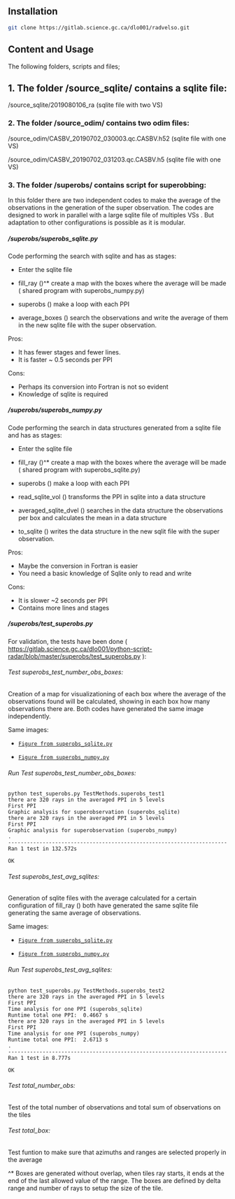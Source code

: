 ## Installation 
~~~bash
git clone https://gitlab.science.gc.ca/dlo001/radvelso.git
~~~
## Content and Usage

The following folders, scripts and files;

## 1. The folder /source_sqlite/ contains a sqlite file: 
   
   /source_sqlite/2019080106_ra (sqlite file with two VS) 

### 2. The folder /source_odim/ contains two odim files:
   
   /source_odim/CASBV_20190702_030003.qc.CASBV.h52 (sqlite file with one VS) 
   
   /source_odim/CASBV_20190702_031203.qc.CASBV.h5 (sqlite file with one VS) 
   
### 3. The folder /superobs/ contains script for superobbing:

In this folder there are two independent codes to make the average of the observations in the generation of the super observation. The codes are designed to work in parallel with a large sqlite file of  multiples VSs . But adaptation to other configurations is possible as it is modular. 

##### /superobs/superobs_sqlite.py

Code performing the search with sqlite and has as stages: 

 - Enter the sqlite file 

 - fill_ray ()^* create a map with the boxes where the average will be made ( shared program with superobs_numpy.py)

 - superobs () make a loop with each PPI 

 - average_boxes () search the observations and write the average of them in the new sqlite file with the super observation. 
  
Pros:

   - It has fewer stages and fewer lines. 
   - It is faster ~ 0.5 seconds per PPI 

 Cons:

  - Perhaps its conversion into Fortran is not so evident 
  - Knowledge of sqlite is required 



##### /superobs/superobs_numpy.py 

Code performing the search in data structures generated from a sqlite file and has as stages: 

 - Enter the sqlite file

 - fill_ray ()^* create a map with the boxes where the average will be made ( shared program with superobs_sqlite.py)
 - superobs () make a loop with each PPI 
 - read_sqlite_vol () transforms the PPI in sqlite into a data structure 
 - averaged_sqlite_dvel () searches in the data structure the observations per box and calculates the mean in a data structure 
 - to_sqlite () writes the data structure in the new sqlit file with the super observation. 

  Pros: 

  - Maybe the conversion  in Fortran is easier 
  - You need a basic knowledge of Sqlite only to read and write

  Cons: 

  - It is slower ~2 seconds per PPI
  - Contains more lines and stages 
 



##### /superobs/test_superobs.py
For validation, the tests have been done ( https://gitlab.science.gc.ca/dlo001/python-script-radar/blob/master/superobs/test_superobs.py ):

###### Test superobs_test_number_obs_boxes:

Creation of a map for visualizationing of each box where the average of the observations found will be calculated, showing in each box how many observations there are. Both codes have generated the same image independently. 

Same images: 

   - [`Figure from superobs_sqlite.py`](https://goc-dx.science.gc.ca/~dlo001/superobs/Opolar3_n20_10km_grid_fromsuperobs_2.png) 
              
   - [`Figure from superobs_numpy.py`](https://goc-dx.science.gc.ca/~dlo001/superobs/Opolar3_n20_10km_grid_fromsuperobs_2.png)
            
###### Run Test superobs_test_number_obs_boxes:

```shell
python test_superobs.py TestMethods.superobs_test1
there are 320 rays in the averaged PPI in 5 levels
First PPI 
Graphic analysis for superobservation (superobs_sqlite)
there are 320 rays in the averaged PPI in 5 levels
First PPI 
Graphic analysis for superobservation (superobs_numpy)
.
----------------------------------------------------------------------
Ran 1 test in 132.572s

OK
```


###### Test superobs_test_avg_sqlites: 

Generation of sqlite files with the average calculated for a certain configuration of fill_ray () both have generated the same sqlite file generating the same average of observations.

Same images: 

- [`Figure from superobs_sqlite.py`](https://goc-dx.science.gc.ca/~dlo001/sqlite_to_plot/figures/2019070206_ra_thin/sqlite_to_plot_sqlite_thin_0.4_20190702_30600.svg)
              
- [`Figure from superobs_numpy.py`](https://goc-dx.science.gc.ca/~dlo001/sqlite_to_plot/figures/2019070206_ra_thin2/sqlite_to_plot_sqlite_thin_0.4_20190702_30600.svg)
              
            

###### Run Test superobs_test_avg_sqlites:
```shell
python test_superobs.py TestMethods.superobs_test2
there are 320 rays in the averaged PPI in 5 levels
First PPI 
Time analysis for one PPI (superobs_sqlite)
Runtime total one PPI:  0.4667 s
there are 320 rays in the averaged PPI in 5 levels
First PPI 
Time analysis for one PPI (superobs_numpy)
Runtime total one PPI:  2.6713 s
.
----------------------------------------------------------------------
Ran 1 test in 8.777s

OK
```

###### Test total_number_obs:

Test of the total number of observations and total sum of observations on the tiles 

###### Test total_box:

Test funtion to make sure that azimuths and ranges are selected properly in the average

^* Boxes are generated without overlap, when tiles ray starts, it ends at the end of the last allowed value of the range. The boxes are defined by delta range and number of rays  to setup the size of the tile.

   
   
 

<!---
# Content

The following folders, scripts and files;

1. The folder /sqlite_to_plot/ contains script to visualize from a sqlite file:

    [`/sqlite_to_plot/sqlite_to_plot_elevation_data_time.py`](/sqlite_to_plot/sqlite_to_plot_elevation_data_time.py)
    
    /sqlite_to_plot/2019080106_ra (sqlite file before MIDAS)                 
    
    /sqlite_to_plot/2019080106_ra_midas (sqlite file after MIDAS)
    
    /sqlite_to_plot/2019080106_ra_midas_thin (sqlite file with thinning after MIDAS)
    
    [`/figures_to_plot/figures`](/sqlite_to_plot/figures)
    
2. The folder /omp/ contains script to calculate the BIAS and STDDEV as a function of range or height from a sqlite file(s) after being created in MIDAS:
  
    [`/omp/omp.py`](/omp/omp.py)
    
    [`/omp/midas/`](/omp/midas/) (path to sqlite file after MIDAS)
    
    [`/omp/midas_thin/`](/omp/midas_thin/) (path to sqlite file with thinning after MIDAS)
    
    [`/omp/figures_midas/`](/omp/figures_midas/) (result from sqlite file after MIDAS)
    
    [`/omp/figures_midas_thin/`](/omp/figures_midas_thin/) (result from sqlite file with thinning after MIDAS)

3. The folder /slant_radar_root/ contains script for generating a picture of intersections between 
model level and the radar beam with the number of root possible for a PPI from a file created in MIDAS:
   
    [`/slant_radar_root/slant_radar_root.py`](/slant_radar_root/slant_radar_root.py)
    
    [`/slant_radar_root/Blainville04.dat`](/slant_radar_root/Blainville04.dat) ( file with the position intersections between 
model level and the radar beam in Blainville by MIDAS, elevation 0.4 )

    [`/slant_radar_root/Blainville08.dat`](/slant_radar_root/Blainville08.dat) ( file with the position intersections between 
model level and the radar beam in Blainville by MIDAS, elevation 0.8 )
    
    [`/slant_radar_root/slant_radar_root_Blainville04.png`](/slant_radar_root/slant_radar_root_Blainville04.png) (result from Blainville04.dat)
    
    [`/slant_radar_root/slant_radar_root_Blainville08.png`](/slant_radar_root/slant_radar_root_Blainville08.png) (result from Blainville08.dat)
    
4. The folder /superobs/ contains script for thinning. Boxes are generated without overlap and equal area, when tiles ray starts, it ends at the end of the last allowed value of the range. The boxes are defined by delta range and delta azimuth to setup the size of the tile :

     [`/superobs/superobs.py`](/superobs/superobs.py)
   
     /superobs/2019080312_ra (sqlite file before MIDAS)  
     
     result of the different configurations of the thinning:
   
     [`/superobs/polar_11-25.png`](/superobs/polar_11-25.png) (thinning configuration; delta azimuth starts from 11.25 and delta range is 10000 m) 
    
     [`/superobs/polar_11-25_obs.png`](/superobs/polar_11-25_obs.png) (same configuration as the previous image but only the tiles with observation(s) are represented)
   
     [`/superobs/polar_7-5.png`](/superobs/polar_7-5.png) (thinning configuration; delta azimuth starts from 7.5 and delta range is 10000 m)
   
     [`/superobs/polar_7-5_obs.png`](/superobs/polar_7-5_obs.png) (same configuration as the previous image but only the tiles with observation(s) are represented)
     

# Requirements


- Python >= 3.6 (install from [conda][anaconda-scidocs] if necessary)
- ast
- cartopy
- dask 
- distributed
- geo_tools
- glob
- imageio 
- itertools 
- legs 
- matplotlib
- math 
- ntpath
- numpy
- os
- sqlite3 
- sys 
- subprocess 
- time 


# Usage

# 1. Installation

```shell
# From the *EC* network
git clone https://gitlab.science.gc.ca/dlo001/python-script-radar.git
```

# 2. Run script to visualize:

```shell
cd python-script-radar/sqlite_to_plot  # for sripts to visualize
```

The [`/sqlite_to_plot/sqlite_to_plot_elevation_data_time.py`](/sqlite_to_plot/sqlite_to_plot_elevation_data_time.py) makes images of the radar observation from a sqlite file before being used in MIDAS. It is also capable of generating git for the whole or part of the sqlite file.

```shell
# Run script to visualize from the *EC* network. With -sqlite  argument to activate options with a sqlite file before MIDAS
python sqlite_to_plot_observation_elevation_data_time.py -filein 2019080106_ra -sqlite
```
result: 
- plots: [`/sqlite_to_plot/2019080106_ra/`](/sqlite_to_plot/figures/2019080106_ra/)
 
- gif:  [`/sqlite_to_plot/2019080106_ra/2019080106_ra_gifsicle.gif`](/sqlite_to_plot/figures/2019080106_ra/2019080106_ra_gifsicle.gif ) 

The [`/sqlite_to_plot/sqlite_to_plot_elevation_data_time.py`](/sqlite_to_plot/sqlite_to_plot_elevation_data_time.py) makes images of the radar observation and background from a sqlite file after being used in MIDAS. It is also capable of generating git for the whole or part of the file.

```shell
# Run script to visualize from the *EC* network. With  -sqlite_midas  argument to activate options with a sqlite file after MIDAS
python sqlite_to_plot_elevation_data_time.py -filein 2019080106_ra_midas -sqlite_midas
```
- result: [`sqlite_to_plot/figures/2019080106_ra_midas/ `](/sqlite_to_plot/figures/2019080106_ra_midas/) 

- gif:  [`sqlite_to_plot/figures/2019080106_ra_midas/2019080106_ra_midas_gifsicle.gif `](/sqlite_to_plot/figures/2019080106_ra_midas/2019080106_ra_midas_gifsicle.gif) 

The [`/sqlite_to_plot/sqlite_to_plot_elevation_data_time.py`](/sqlite_to_plot/sqlite_to_plot_elevation_data_time.py) makes images of the radar observation and background from a sqlite file with thinning file after being used in MIDAS. It is also capable of generating git for the whole or part of the file.

```shell
# Run script to visualize from the *EC* network. With -sqlite_midas_thin  argument to activate options with a sqlite file with thinning after MIDAS
python sqlite_to_plot_elevation_data_time.py -filein 2019080106_ra_midas_thin -sqlite_midas_thin
```
result: 
- plots:  [`/sqlite_to_plot/figures/2019080106_ra_midas_thin/`](/sqlite_to_plot/figures/2019080106_ra_midas_thin/) 
 
- gif:  [`/sqlite_to_plot/figures/2019080106_ra_midas_thin/2019080106_ra_midas_thin_gifsicle.gif`](/sqlite_to_plot/figures/2019080106_ra_midas_thin/2019080106_ra_midas_thin_gifsicle.gif ) 

# 3. Run script for calculating statistics.

```shell
# Run script for calculating statistics from the *EC* network
cd python-script-radar/omp  
```
- The [`omp.py`](/omp/omp.py) makes images of the BIAS and STDDEV as a function of range or height  from a sqlite file(s) after being used in MIDAS. 

```shell
# Run sript for calculating statistics from the *EC* network. With -path  argument to indicate the path to the file(s)
python omp.py -path /midas/    # path to sqlite from MIDAS
```

result from file sqlite:   [`/omp/figures_midas/`](/omp/figures_midas/)

```shell
# Run sript for calculating statistics  from the *EC* network. -path  argument to indicate the path to the file(s)
python omp.py -path /midas_thin/  # path to  sqlite with thinning from MIDAS
``` 

result from sqlite file with a thinning as [`/superobs/polar_7-5.png`](/superobs/polar_7-5.png): [`/omp/figures_midas_thin/`](/omp/figures_midas_thin/)
 
# 4. Run script for root analysis in the use of slant path in MIDAS.
  ```shell
cd python-script-radar/slant_radar_root  # for sript to root analysis 
```
- The  [`slant_radar_root.py`](/slant_radar_root/slant_radar_root.py)   makes a picture of a number of possible roots and the position lat/lon of the intersection between the model level and the slant trajectory for PPI from a file generated in MIDAS. 

```shell
# Run script to root analysis in the use of slant path in MIDAS from the *EC* network. With -filein argument to indicate the file used 
python slant_radar_root.py -filein Blainville04.dat
``` 

result:   [`/slant_radar_root/slant_radar_root_Blainville04.png`](/slant_radar_root/slant_radar_root_Blainville04.png)


```shell
# Run script to root analysis in the use of slant path in MIDAS from the *EC* network. With -filein argument to indicate the file used 
python slant_radar_root.py -filein Blainville08.dat
``` 

result:   [`/slant_radar_root/slant_radar_root_Blainville08.png`](/slant_radar_root/slant_radar_root_Blainville08.png)

# 5.Run script for thinning of the radar observation.
  ```shell
cd python-script-radar/superobs   # for sript for data thinning 
```
- The  [`superobs.py`](/superobs/superobs.py)  makes thinning of the radar observation. This program has different options. 

```shell
# Run script to generate a valid sqlite file for MIDAS with the chosen thinning from the *EC* network
python superobs.py -filein 2019072606_ra
```
result: 2019072606_ra_thin


 
 
```shell
# Run scripts for time analysis for a PPI from the *EC* network. With -ppi  argument to activate options the time analysis for only one PPI.
python superobs.py -filein 2019072606_ra -ppi
Time analysis for one PPI
Runtime total one PPI  1.2047 s
---------------------------------------------------------------------
Generation boxes           0.005  % 0.0001 s
Preparation sql            13.303 % 0.1603 s
Read header                0.008  % 0.0001 s
Loop of select & insert    86.42  % 1.0412 s
   Boxes                   2.29   % 0.0276 s
   Select                  69.68  % 0.8395 s
                number =   10665 avg= 7.871344585091371e-05
   Insert                  11.89  % 0.1432 s
                number =   2096 avg= 6.833162166030935e-05
End commint & close        0.269  % 0.0032 s
```

 ```shell
# Run scripts for graphic analysis of the chosen thinning (size boxes) from the *EC* network. With -ppi and -plot arguments to activate options the graphic analysis for only one PPI.
python superobs.py -filein 2019072606_ra -ppi -plot 
```     

Figures: Delta azimuth starts from 11.25 and delta range is 10000 m
https://goc-dx.science.gc.ca/~dlo001/superobs/Opolar3_n20_10km_gridb.png

[`Figure 1`](https://gitlab.science.gc.ca/dlo001/python-script-radar/blob/master/superobs/Opolar_n16_10km_grid090.png) 
[`Figure 2`](https://gitlab.science.gc.ca/dlo001/python-script-radar/blob/master/superobs/Opolar_n16_10km_grid.png) 

[anaconda-scidocs]: https://portal.science.gc.ca/confluence/pages/viewpage.action?pageId=30278663<!--- Comments are Fun --->
